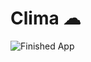 
# Clima ☁

![Finished App](https://github.com/londonappbrewery/Images/blob/master/clima-demo.gif)


